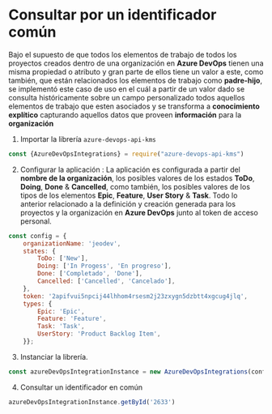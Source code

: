 <h1>Consultar por un identificador común</h1>

<p>Bajo el supuesto de que todos los elementos de trabajo de todos los proyectos creados dentro de una organización en <b>Azure DevOps</b> tienen una misma propiedad o atributo y gran parte de ellos tiene un valor a este, como también, que están relacionados los elementos de trabajo como <b>padre-hijo</b>, se implementó este caso de uso en el cuál a partir de un valor dado se consulta históricamente sobre un campo personalizado todos aquellos elementos de trabajo que esten asociados y se transforma a <b>conocimiento explítico</b> capturando aquellos datos que proveen <b>información</b> para la <b>organización</b></p>

1. Importar la librería <code>azure-devops-api-kms</code> 

```javascript
const {AzureDevOpsIntegrations} = require("azure-devops-api-kms")
```

2. Configurar la aplicación :  La aplicación es configurada a partir del <b>nombre de la organización</b>,  los posibles valores de los estados <b>ToDo</b>, <b>Doing</b>, <b>Done</b> & <b>Cancelled</b>, como también, los posibles valores de los tipos de los elementos <b>Epic</b>, <b>Feature</b>, <b>User Story</b> & <b>Task</b>. Todo lo anterior relacionado a la definición y creación generada para los proyectos y la organización en <b>Azure DevOps</b> junto al token de acceso personal.  

```javascript
const config = { 
    organizationName: 'jeodev',
    states: {
        ToDo: ['New'],
        Doing: ['In Progess', 'En progreso'],
        Done: ['Completado', 'Done'],
        Cancelled: ['Cancelled', 'Cancelado'],
    },
    token: '2apifvui5npcij44lhhom4rsesm2j23zxygn5dzbtt4xgcug4jlq',
    types: {
        Epic: 'Epic',
        Feature: 'Feature',
        Task: 'Task',
        UserStory: 'Product Backlog Item',
    }};
```

3. Instanciar la librería. 

```javascript
const azureDevOpsIntegrationInstance = new AzureDevOpsIntegrations(config);
```

4. Consultar un identificador en común

```javascript
azureDevOpsIntegrationInstance.getById('2633')
```